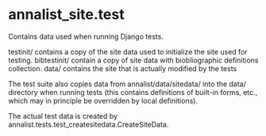 # annalist_site.test

Contains data used when running Django tests.

testinit/ contains a copy of the site data used to initialize the site used for testing.
bibtestinit/ contain a copy of site data with biobliographic definitions collection.
data/ contains the site that is actually modified by the tests

The test suite also copies data from annalist/data/sitedata/ into the data/ directory 
when running tests (this contains definitions of built-in forms, etc., which may 
in principle be overridden by local definitions).

The actual test data is created by annalist.tests.test_createsitedata.CreateSiteData.

